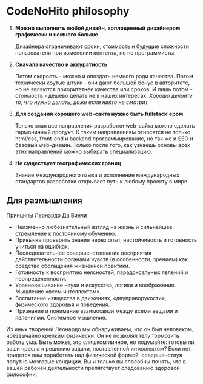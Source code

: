 CodeNoHito philosophy
=====================

1. **Можно выполнить любой дизайн, воплощенный дизайнером графически и немного больше**

    Дизайнера ограничивают сроки, стоимость и будущие сложности пользователя при изменении контента, но не программисты.


2. **Сначала качество и аккуратность**

    Потом скорость - можно и опоздать немного ради качества.
    Потом технически крутые штуки - они дают большой бонус в авторитете, но не являются приоритетнее качества или сроков.
    И лишь потом - стоимость - дёшево делать не в наших интересах.
    *Хорошо делайте то, что нужно делать, даже если никто не смотрит.*


3. **Для создания хорошего web-сайта нужно быть fullstack'ером**

    Только зная все направления разработки web-сайта можно сделать гармоничный продукт.
    К таким направлениям относятся не только html/css, front-end и backend программирование, но так же и SEO и базовый web-дизайн.
    Только после того, как узнаешь основы всех этих направлений можно выбирать специализацию.


4. **Не существует географических границ**

    Знание международного языка и исполнение международных стандартов разработки открывает путь к любому проекту в мире.



Для размышления
---------------

Принципы Леонардо Да Винчи

* Неизменно любознательный взгляд на жизнь и сильнейшее стремление к постоянному обучению.
* Привычка проверять знания через опыт, настойчивость и готовность учиться на ошибках.
* Последовательное совершенствование восприятия действительности органами чувств (в особенности, зрением) как средство обогащения жизненной практики.
* Готовность к восприятию неясностей, парадоксальных явлений и неопределенности.
* Уравновешивание науки и искусства, логики и воображения. Мышление «всем интеллектом».
* Воспитание изящества в движениях, «двуправорукости», физического здоровья и поведения.
* Признание и понимание взаимосвязи между всеми вещами и явлениями. Системное мышление.

Из иных творений Леонардо мы обнаруживаем, что он был человеком, чрезвычайно крепким физически. Он не позволял телу тормозить работу ума. Быть может, это слишком личное, но подумайте: готовы ли ваши чресла к решению задачи, поставленной интеллектом? Если нет, придется вам поработать над физической формой, совершенствуя попутно мозговые кондиции. Вы и только вы способны понять, что в вашей рабочей деятельности препятствует следованию здоровой философии.
